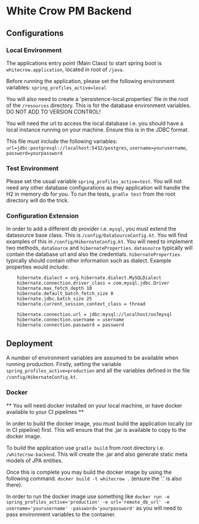 # White Crow PM Backend



## Configurations

### Local Environment
The applications entry point (Main Class) to start spring boot is `whitecrow.application`, located in root of `/java`.


Before running the application, please set the following environment variables: `spring_profiles_active=local`

You will also need to create a 'persistence-local.properties' file in the root of the `/resources` directory. This is 
for the database environment variables. DO NOT ADD TO VERSION CONTROL! 

You will need the url to access the local database i.e. you should have a local instance running on your machine. 
Ensure this is in the JDBC format.

This file must include the following variables: `url=jdbc:postgresql://localhost:5432/postgres`, `username=yourusername`, `password=yourpassword`


### Test Environment
Please set the usual variable `spring_profiles_active=test`. You will not need any other database configurations as they application will handle
the H2 in memory db for you. To run the tests, `gradle test` from the root directory will do the trick.

### Configuration Extension
In order to add a different db provider i.e. `mysql`, you must extend the datasource base class.
This is `/config/DataSourceConfig.kt`. You will find examples of this in `/config/HibernateConfig.kt`.
You will need to implement two methods, `dataSource` and `hibernateProperties`. `datasource` typically will
contain the database url and also the credentials. `hibernateProperties` typically should contain
other information such as dialect. Example properties would include:

```
    hibernate.dialect = org.hibernate.dialect.MySQLDialect
    hibernate.connection.driver_class = com.mysql.jdbc.Driver
    hibernate.max_fetch_depth 10
    hibernate.default_batch_fetch_size 0
    hibernate.jdbc.batch_size 25
    hibernate.current_session_context_class = thread
```
```
    hibernate.connection.url = jdbc:mysql://localhost/oo7mysql
    hibernate.connection.username = username
    hibernate.connection.password = password
```

## Deployment
A number of environment variables are assumed to be available when running production. Firstly, setting
the variable `spring_profiles_active=production` and all the variables defined in the file `/config/HibernateConfig.kt`.

### Docker
** You will need docker installed on your local machine, or have docker available to your CI pipelines **

In order to build the docker image, you must build the application locally (or in CI pipeline) first.
This will ensure that the .jar is available to copy to the docker image.

To build the application use `gradle build` from root directory i.e. `/whitecrow-backend`. This will create the .jar and also generate static
meta models of JPA entities.

Once this is complete you may build the docker image by using the following command.
`docker build -t whitecrow .` (ensure the '.' is also there).

In order to run the docker image use something like 
`docker run -e spring_profiles_active='production' -e url='remote_db_url' -e username='yourusername' -password='yourpassword'` as you will need 
to pass environment variables to the container.





